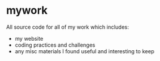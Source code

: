 # mywork
All source code for all of my work which includes:

- my website
- coding practices and challenges
- any misc materials I found useful and interesting to keep
